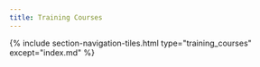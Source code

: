 ```yaml
---
title: Training Courses
---
```



{% include section-navigation-tiles.html type="training_courses" except="index.md" %}




